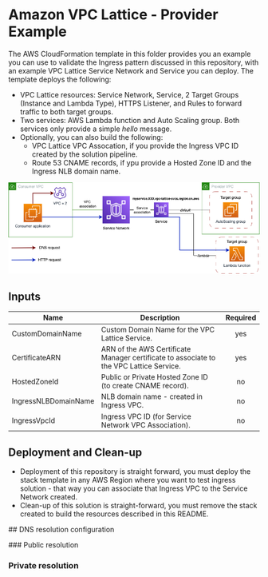 # Amazon VPC Lattice - Provider Example

The AWS CloudFormation template in this folder provides you an example you can use to validate the Ingress pattern discussed in this repository, with an example VPC Lattice Service Network and Service you can deploy. The template deploys the following:

* VPC Lattice resources: Service Network, Service, 2 Target Groups (Instance and Lambda Type), HTTPS Listener, and Rules to forward traffic to both target groups.
* Two services: AWS Lambda function and Auto Scaling group. Both services only provide a simple *hello* message.
* Optionally, you can also build the following:
  * VPC Lattice VPC Assocation, if you provide the Ingress VPC ID created by the solution pipeline.
  * Route 53 CNAME records, if ypu provide a Hosted Zone ID and the Ingress NLB domain name.

![image](../../img/example-diagram.png)

## Inputs

| Name | Description | Required |
|------|-------------|:--------:|
| CustomDomainName | Custom Domain Name for the VPC Lattice Service. | yes |
| CertificateARN | ARN of the AWS Certificate Manager certificate to associate to the VPC Lattice Service. | yes |
| HostedZoneId | Public or Private Hosted Zone ID (to create CNAME record). | no |
| IngressNLBDomainName | NLB domain name - created in Ingress VPC. | no |
| IngressVpcId | Ingress VPC ID (for Service Network VPC Association). | no |

## Deployment and Clean-up

* Deployment of this repository is straight forward, you must deploy the stack template in any AWS Region where you want to test ingress solution - that way you can associate that Ingress VPC to the Service Network created.
* Clean-up of this solution is straight-forward, you must remove the stack created to build the resources described in this README.

## DNS resolution configuration



### Public resolution



### Private resolution